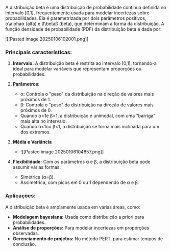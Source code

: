 A distribuição beta é uma distribuição de probabilidade contínua definida no intervalo [0,1], frequentemente usada para modelar incertezas sobre probabilidades. Ela é parametrizada por dois parâmetros positivos, α\alphaα (alfa) e β\betaβ (beta), que determinam a forma da distribuição. A função densidade de probabilidade (PDF) da distribuição beta é dada por:

![[Pasted image 20250106102001.png]]

### Principais características:

1. **Intervalo:** A distribuição beta é restrita ao intervalo [0,1], tornando-a ideal para modelar variáveis que representam proporções ou probabilidades.
    
2. **Parâmetros:**
    - α: Controla o "peso" da distribuição na direção de valores mais próximos de 1.
    - β: Controla o "peso" da distribuição na direção de valores mais próximos de 0.
    - Quando α>1e β>1, a distribuição é unimodal, com uma "barriga" mais alta no intervalo.
    - Quando α<1ou β<1, a distribuição se torna mais inclinada para um dos extremos.
3. **Média e Variância**
	- ![[Pasted image 20250106104857.png]]
4. **Flexibilidade:** Com os parâmetros α e β, a distribuição beta pode assumir várias formas:
	- Simétrica (α=β).
	- Assimétrica, com picos em 0 ou 1 dependendo de α e β.


### Aplicações:

A distribuição beta é amplamente usada em várias áreas, como:

- **Modelagem bayesiana:** Usada como distribuição a priori para probabilidades.
- **Análise de proporções:** Para modelar incertezas em proporções observadas.
- **Gerenciamento de projetos:** No método PERT, para estimar tempos de conclusão.